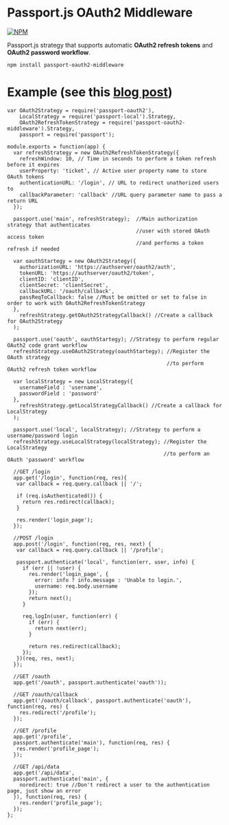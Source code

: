 Passport.js OAuth2 Middleware
==========================

[![NPM](https://nodei.co/npm/passport-oauth2-middleware.png?downloads=true&downloadRank=true&stars=true)](https://nodei.co/npm/passport-oauth2-middleware/)

Passport.js strategy that supports automatic **OAuth2 refresh tokens** and **OAuth2 password workflow**.

    npm install passport-oauth2-middleware

Example (see this [blog post](http://abashev.com/oauth2-refresh-tokens-in-passport-js/
))
==========================

    var OAuth2Strategy = require('passport-oauth2'),
        LocalStrategy = require('passport-local').Strategy,
        OAuth2RefreshTokenStrategy = require('passport-oauth2-middleware').Strategy,
        passport = require('passport');

    module.exports = function(app) {
      var refreshStrategy = new OAuth2RefreshTokenStrategy({
        refreshWindow: 10, // Time in seconds to perform a token refresh before it expires
        userProperty: 'ticket', // Active user property name to store OAuth tokens
        authenticationURL: '/login', // URL to redirect unathorized users to
        callbackParameter: 'callback' //URL query parameter name to pass a return URL
      });

      passport.use('main', refreshStrategy);  //Main authorization strategy that authenticates
                                              //user with stored OAuth access token
                                              //and performs a token refresh if needed

      var oauthStartegy = new OAuth2Strategy({
        authorizationURL: 'https://authserver/oauth2/auth',
        tokenURL: 'https://authserver/oauth2/token',
        clientID: 'clientID',
        clientSecret: 'clientSecret',
        callbackURL: '/oauth/callback',
        passReqToCallback: false //Must be omitted or set to false in order to work with OAuth2RefreshTokenStrategy
      },
        refreshStrategy.getOAuth2StrategyCallback() //Create a callback for OAuth2Strategy
      );

      passport.use('oauth', oauthStartegy); //Strategy to perform regular OAuth2 code grant workflow
      refreshStrategy.useOAuth2Strategy(oauthStartegy); //Register the OAuth strategy
                                                        //to perform OAuth2 refresh token workflow

      var localStrategy = new LocalStrategy({
        usernameField : 'username',
        passwordField : 'password'
      },
        refreshStrategy.getLocalStrategyCallback() //Create a callback for LocalStrategy
      );

      passport.use('local', localStrategy); //Strategy to perform a username/password login
      refreshStrategy.useLocalStrategy(localStrategy); //Register the LocalStrategy
                                                       //to perform an OAuth 'password' workflow

      //GET /login
      app.get('/login', function(req, res){
       var callback = req.query.callback || '/';

       if (req.isAuthenticated()) {
         return res.redirect(callback);
       }

       res.render('login_page');
      });

      //POST /login
      app.post('/login', function(req, res, next) {
       var callback = req.query.callback || '/profile';

       passport.authenticate('local', function(err, user, info) {
         if (err || !user) {
           res.render('login_page', {
             error: info ? info.message : 'Unable to login.',
             username: req.body.username
           });
           return next();
         }

         req.logIn(user, function(err) {
           if (err) {
             return next(err);
           }

           return res.redirect(callback);
         });
       })(req, res, next);
      });

      //GET /oauth
      app.get('/oauth', passport.authenticate('oauth'));

      //GET /oauth/callback
      app.get('/oauth/callback', passport.authenticate('oauth'), function(req, res) {
        res.redirect('/profile');
      });

      //GET /profile
      app.get('/profile',
      passport.authenticate('main'), function(req, res) {
       res.render('profile_page');
      });

      //GET /api/data
      app.get('/api/data',
      passport.authenticate('main', {
        noredirect: true //Don't redirect a user to the authentication page, just show an error
      }), function(req, res) {
        res.render('profile_page');
      });
    };
